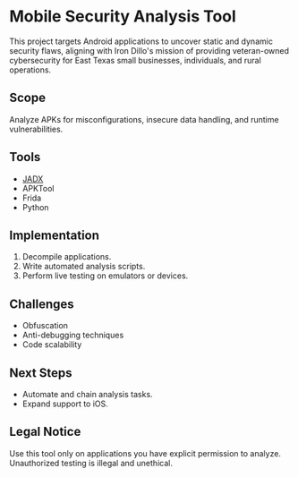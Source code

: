 # Mobile Security Analysis Tool

This project targets Android applications to uncover static and dynamic security flaws, aligning with Iron Dillo's mission of providing veteran-owned cybersecurity for East Texas small businesses, individuals, and rural operations.

## Scope
Analyze APKs for misconfigurations, insecure data handling, and runtime vulnerabilities.

## Tools
- [JADX](https://github.com/skylot/jadx)
- APKTool
- Frida
- Python

## Implementation
1. Decompile applications.
2. Write automated analysis scripts.
3. Perform live testing on emulators or devices.

## Challenges
- Obfuscation
- Anti-debugging techniques
- Code scalability

## Next Steps
- Automate and chain analysis tasks.
- Expand support to iOS.

## Legal Notice
Use this tool only on applications you have explicit permission to analyze. Unauthorized testing is illegal and unethical.
